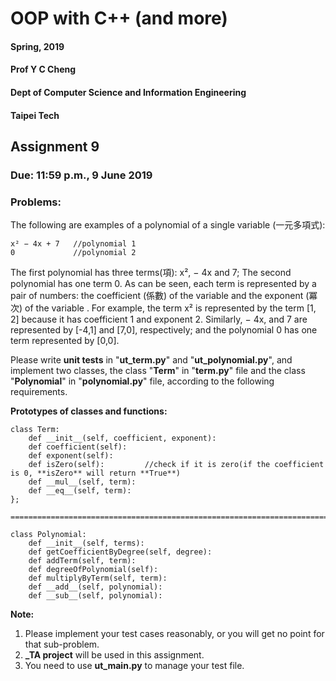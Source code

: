 # OOP with C++ (and more)
#### Spring, 2019
#### Prof Y C Cheng
#### Dept of Computer Science and Information Engineering
#### Taipei Tech

## Assignment 9

### Due: 11:59 p.m., 9 June 2019

### Problems:

The following are examples of a polynomial of a single variable (一元多項式):


    x² − 4x + 7   //polynomial 1
    0             //polynomial 2


The first polynomial has three terms(項): x², − 4x and 7; The second polynomial has one term 0. As can be seen, each term is represented by a pair of numbers: the coefficient (係數) of the variable and the exponent (冪次) of the variable . For example, the term x² is represented by the term [1, 2] because it has coefficient 1 and exponent 2. Similarly, − 4x, and 7 are represented by [-4,1] and [7,0], respectively; and the polynomial 0 has one term represented by [0,0].

Please write **unit tests** in "**ut_term.py**" and "**ut_polynomial.py**", and implement two classes, the class "**Term**" in "**term.py**" file and the class "**Polynomial**" in "**polynomial.py**" file, according to the following requirements.

**Prototypes of classes and functions:**

    class Term:
        def __init__(self, coefficient, exponent):
        def coefficient(self):
        def exponent(self):
        def isZero(self):         //check if it is zero(if the coefficient is 0, **isZero** will return **True**)
        def __mul__(self, term):
        def __eq__(self, term):
    };

    =============================================================================================

    class Polynomial:
        def __init__(self, terms):
        def getCoefficientByDegree(self, degree):
        def addTerm(self, term):
        def degreeOfPolynomial(self):
        def multiplyByTerm(self, term):
        def __add__(self, polynomial):    
        def __sub__(self, polynomial):



**Note:**
1. Please implement your test cases reasonably, or you will get no point for that sub-problem.
2. **\_TA project** will be used in this assignment.
3. You need to use **ut_main.py** to manage your test file.
